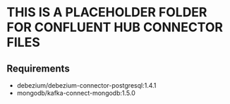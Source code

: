 # THIS IS A PLACEHOLDER FOLDER FOR CONFLUENT HUB CONNECTOR FILES

## Requirements
* debezium/debezium-connector-postgresql:1.4.1
* mongodb/kafka-connect-mongodb:1.5.0
